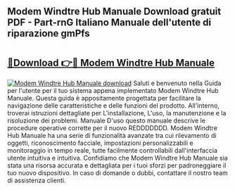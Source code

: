 ## Modem Windtre Hub Manuale Download gratuit PDF - Part-rnG Italiano Manuale dell'utente di riparazione gmPfs

# <h2><a href="http://dff68cw.blite.top/?on=Modem+Windtre+Hub+Manuale">🔗Download 👉🔴 Modem Windtre Hub Manuale</a></h2>

[![Modem Windtre Hub Manuale download](https://i.imgur.com/lujVjoI.png)](http://dff68cw.blite.top/?on=Modem+Windtre+Hub+Manuale)
Saluti e benvenuto nella Guida per l'utente per il tuo sistema appena implementato Modem Windtre Hub Manuale. Questa guida è appositamente progettata per facilitare la navigazione delle caratteristiche e delle funzioni del prodotto. All'interno, troverai istruzioni dettagliate per L'installazione, L'uso, la manutenzione e la risoluzione dei problemi. Manuale D'uso questo manuale descrive le procedure operative corrette per il nuovo REDDDDDDD. Modem Windtre Hub Manuale ha una serie di funzionalità avanzate tra cui rilevamento di oggetti, riconoscimento facciale, impostazioni personalizzabili e monitoraggio in tempo reale, tutte facilmente controllabili dall'interfaccia utente intuitiva e intuitiva. Confidiamo che Modem Windtre Hub Manuale sia stata una risorsa accurata e dettagliata per i tuoi sforzi per padroneggiare il tuo nuovo dispositivo. In caso di domande o dubbi, contattare il nostro team di assistenza clienti.
